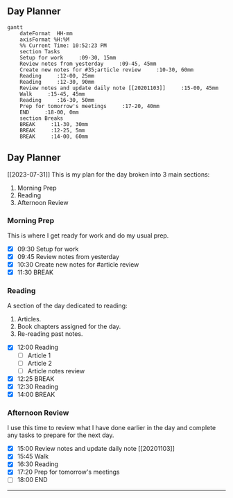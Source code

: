 ## Day Planner
```mermaid
gantt
    dateFormat  HH-mm
    axisFormat %H:%M
    %% Current Time: 10:52:23 PM
    section Tasks
    Setup for work     :09-30, 15mm
    Review notes from yesterday     :09-45, 45mm
    Create new notes for #35;article review     :10-30, 60mm
    Reading     :12-00, 25mm
    Reading     :12-30, 90mm
    Review notes and update daily note [[20201103]]     :15-00, 45mm
    Walk     :15-45, 45mm
    Reading     :16-30, 50mm
    Prep for tomorrow's meetings     :17-20, 40mm
    END     :18-00, 0mm
    section Breaks
    BREAK     :11-30, 30mm
    BREAK     :12-25, 5mm
    BREAK     :14-00, 60mm
```

## Day Planner

[[2023-07-31]]
This is my plan for the day broken into 3 main sections:
1. Morning Prep
2. Reading
3. Afternoon Review

### Morning Prep

This is where I get ready for work and do my usual prep.

- [x] 09:30 Setup for work
- [x] 09:45 Review notes from yesterday
- [x] 10:30 Create new notes for #article review
- [x] 11:30 BREAK

### Reading

A section of the day dedicated to reading:

1. Articles.
2. Book chapters assigned for the day.
3. Re-reading past notes.
   
- [x] 12:00 Reading
  - [ ] Article 1
  - [ ] Article 2
  - [ ] Article notes review
- [x] 12:25 BREAK
- [x] 12:30 Reading
- [x] 14:00 BREAK

### Afternoon Review

I use this time to review what I have done earlier in the day and complete any tasks to prepare for the next day.

- [x] 15:00 Review notes and update daily note [[20201103]]
- [x] 15:45 Walk
- [x] 16:30 Reading
- [x] 17:20 Prep for tomorrow's meetings
- [ ] 18:00 END
---

